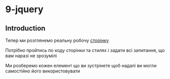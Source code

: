 # 9-jquery

## Introduction

Тепер ми розглянемо реальну робочу [сторінку](https://raw.githubusercontent.com/olexandrbig/js-in-1-month/master/9-jquery-sample.html)

Потрібно пройтись по коду сторінки та стилях і задати всі запитання, що вам наразі не зрозумілі

Ми розберемо кожен елемент що ви зустрінете щоб надалі ви могли самостійно його використовувати
